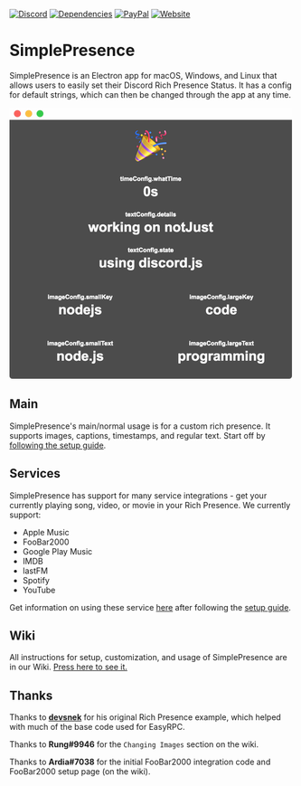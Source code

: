 [![Discord](https://img.shields.io/discord/268970339948691456.svg?style=flat-square&colorB=7289DA)](https://discord.gg/MpnbrX7)
[![Dependencies](https://img.shields.io/david/justdotJS/EasyRPC.svg?style=flat-square)]()
[![PayPal](https://img.shields.io/badge/donate-paypal-003087.svg?style=flat-square)](https://dotjs.party/donate)
[![Website](https://img.shields.io/badge/go_to-site-000000.svg?style=flat-square)](https://dotjs.party)

# SimplePresence
SimplePresence is an Electron app for macOS, Windows, and Linux that allows users to easily set their Discord Rich Presence Status.
It has a config for default strings, which can then be changed through the app at any time.

[![Example](example.png)]()

## Main
SimplePresence's main/normal usage is for a custom rich presence. It supports images, captions, timestamps, and regular text. Start off by [following the setup guide](https://github.com/justdotJS/SimplePresence/wiki/setup).

## Services
SimplePresence has support for many service integrations - get your currently playing song, video, or movie in your Rich Presence. We currently support:
- Apple Music
- FooBar2000
- Google Play Music
- IMDB
- lastFM
- Spotify
- YouTube

Get information on using these service [here](https://github.com/justdotJS/SimplePresence/wiki/Services) after following the [setup guide](https://github.com/justdotJS/SimplePresence/wiki/setup).

## Wiki
All instructions for setup, customization, and usage of SimplePresence are in our Wiki. [Press here to see it.](https://github.com/justdotJS/SimplePresence/wiki/)

## Thanks
Thanks to **[devsnek](https://github.com/devsnek)** for his original Rich Presence example, which helped with much of the base code used for EasyRPC.

Thanks to **Rung#9946** for the `Changing Images` section on the wiki.

Thanks to **Ardia#7038** for the initial FooBar2000 integration code and FooBar2000 setup page (on the wiki).
